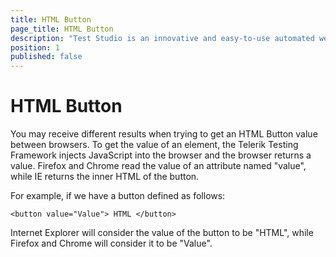 ```yaml
---
title: HTML Button
page_title: HTML Button
description: "Test Studio is an innovative and easy-to-use automated web, WPF and load testing solution. Test Studio tests support essential technologies like ASP.NET AJAX, Silverlight, PHP and MVC. HTML5, Testing framework, functional testing, performance testing, load testing, exploratory testing, manual testing."
position: 1
published: false
---
```

# HTML Button

You may receive different results when trying to get an HTML Button value between browsers. To get the value of an element, the Telerik Testing Framework injects JavaScript into the browser and the browser returns a value. Firefox and Chrome read the value of an attribute named "value", while IE returns the inner HTML of the button.

For example, if we have a button defined as follows:

	<button value="Value"> HTML </button>

Internet Explorer will consider the value of the button to be "HTML", while Firefox and Chrome will consider it to be "Value".



